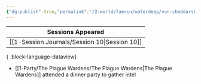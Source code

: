 ```yaml
---
{"dg-publish":true,"permalink":"/2-world/faerun/waterdeep/von-cheddarsburgh-estate/","created":"2025-03-12T22:26:32.155-04:00","updated":"2025-03-13T18:02:25.236-04:00"}
---
```


| Sessions Appeared                                |
| ------------------------------------------------ |
| [[1-Session Journals/Session 10\|Session 10]] |

{ .block-language-dataview}

- [[1-Party/The Plague Wardens/The Plague Wardens\|The Plague Wardens]] attended a dinner party to gather intel


